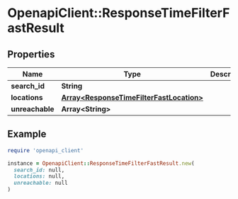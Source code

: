 # OpenapiClient::ResponseTimeFilterFastResult

## Properties

| Name | Type | Description | Notes |
| ---- | ---- | ----------- | ----- |
| **search_id** | **String** |  |  |
| **locations** | [**Array&lt;ResponseTimeFilterFastLocation&gt;**](ResponseTimeFilterFastLocation.md) |  |  |
| **unreachable** | **Array&lt;String&gt;** |  |  |

## Example

```ruby
require 'openapi_client'

instance = OpenapiClient::ResponseTimeFilterFastResult.new(
  search_id: null,
  locations: null,
  unreachable: null
)
```

